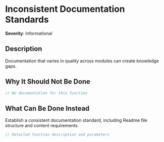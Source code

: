 # Inconsistent Documentation Standards

**Severity**: Informational

## Description

Documentation that varies in quality across modules can create knowledge gaps.

## Why It Should Not Be Done

```rust
// No documentation for this function
```

## What Can Be Done Instead

Establish a consistent documentation standard, including Readme file structure and content requirements.

```rust
// Detailed function description and parameters
```


